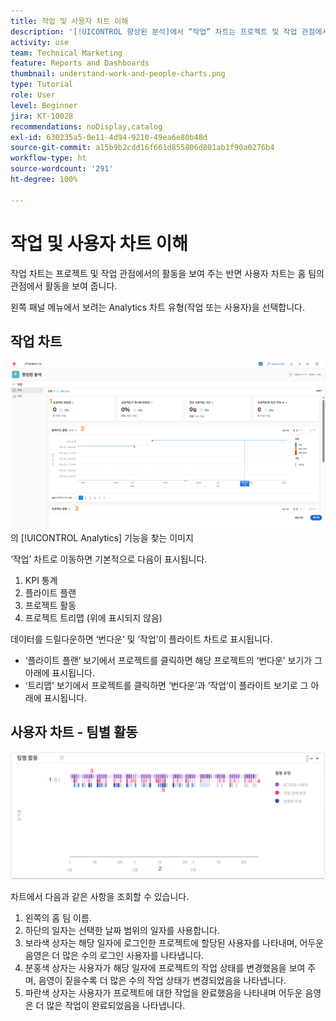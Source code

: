 ```yaml
---
title: 작업 및 사용자 차트 이해
description: '[!UICONTROL 향상된 분석]에서 “작업” 차트는 프로젝트 및 작업 관점에서 활동을 보여 주고 “사용자” 차트는 홈 팀의 관점에서 활동을 보여 줍니다.'
activity: use
team: Technical Marketing
feature: Reports and Dashboards
thumbnail: understand-work-and-people-charts.png
type: Tutorial
role: User
level: Beginner
jira: KT-10028
recommendations: noDisplay,catalog
exl-id: 630235a5-0e11-4d94-9210-49ea6e80b48d
source-git-commit: a15b9b2cdd16f661d855806d801ab1f90a0276b4
workflow-type: ht
source-wordcount: '291'
ht-degree: 100%

---
```


# 작업 및 사용자 차트 이해

작업 차트는 프로젝트 및 작업 관점에서의 활동을 보여 주는 반면 사용자 차트는 홈 팀의 관점에서 활동을 보여 줍니다.

왼쪽 패널 메뉴에서 보려는 Analytics 차트 유형(작업 또는 사용자)을 선택합니다.

## 작업 차트

![[!DNL Workfront Classic]](assets/section-1-1.png)의 [!UICONTROL Analytics] 기능을 찾는 이미지

‘작업’ 차트로 이동하면 기본적으로 다음이 표시됩니다.

1. KPI 통계
1. 플라이트 플랜
1. 프로젝트 활동
1. 프로젝트 트리맵 (위에 표시되지 않음)

데이터를 드릴다운하면 ‘번다운’ 및 ‘작업’이 플라이트 차트로 표시됩니다.

* ‘플라이트 플랜’ 보기에서 프로젝트를 클릭하면 해당 프로젝트의 ‘번다운’ 보기가 그 아래에 표시됩니다.
* ‘트리맵’ 보기에서 프로젝트를 클릭하면 ‘번다운’과 ‘작업’이 플라이트 보기로 그 아래에 표시됩니다.

## 사용자 차트 - 팀별 활동

![An image showing an activity by team chart with numbers on areas described in the bullets below](assets/section-3-1.png)

차트에서 다음과 같은 사항을 조회할 수 있습니다.

1. 왼쪽의 홈 팀 이름.
1. 하단의 일자는 선택한 날짜 범위의 일자를 사용합니다.
1. 보라색 상자는 해당 일자에 로그인한 프로젝트에 할당된 사용자를 나타내며, 어두운 음영은 더 많은 수의 로그인 사용자를 나타냅니다.
1. 분홍색 상자는 사용자가 해당 일자에 프로젝트의 작업 상태를 변경했음을 보여 주며, 음영이 짙을수록 더 많은 수의 작업 상태가 변경되었음을 나타냅니다.
1. 파란색 상자는 사용자가 프로젝트에 대한 작업을 완료했음을 나타내며 어두운 음영은 더 많은 작업이 완료되었음을 나타냅니다.

